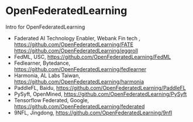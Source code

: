 # OpenFederatedLearning
Intro for OpenFederatedLearning

- Faderated AI Technology Enabler, Webank Fin tech , https://github.com/OpenFederatedLearning/FATE  https://github.com/OpenFederatedLearning/eggroll 
- FedML, USC, https://github.com/OpenFederatedLearning/FedML
- Fedlearner, Bytedance, https://github.com/OpenFederatedLearning/fedlearner 
- Harmonia, AL Labs Taiwan, https://github.com/OpenFederatedLearning/harmonia 
- PaddleFL, Baidu, https://github.com/OpenFederatedLearning/PaddleFL 
- PySyft, OpenMined,  https://github.com/OpenFederatedLearning/PySyft
- Tensorflow Federated, Google, https://github.com/OpenFederatedLearning/federated
- 9NFL, Jingdong, https://github.com/OpenFederatedLearning/9nfl
